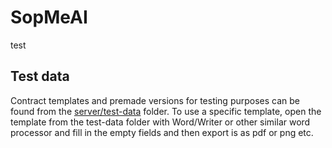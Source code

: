 # SopMeAI

test


## Test data
Contract templates and premade versions for testing purposes can be found from the [server/test-data](./server/test-data/) folder. To use a specific template, open the template from the test-data folder with Word/Writer or other similar word processor and fill in the empty fields and then export is as pdf or png etc. 